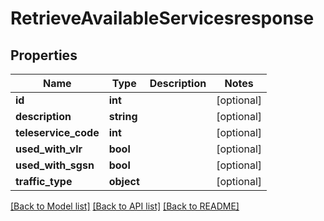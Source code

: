 # RetrieveAvailableServicesresponse

## Properties
Name | Type | Description | Notes
------------ | ------------- | ------------- | -------------
**id** | **int** |  | [optional] 
**description** | **string** |  | [optional] 
**teleservice_code** | **int** |  | [optional] 
**used_with_vlr** | **bool** |  | [optional] 
**used_with_sgsn** | **bool** |  | [optional] 
**traffic_type** | **object** |  | [optional] 

[[Back to Model list]](../../README.md#documentation-for-models) [[Back to API list]](../../README.md#documentation-for-api-endpoints) [[Back to README]](../../README.md)

